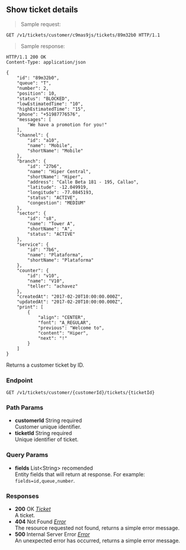 
## Show ticket details

> Sample request:

```http
GET /v1/tickets/customer/c9mas9js/tickets/89m32b0 HTTP/1.1
```

> Sample response:

```http
HTTP/1.1 200 OK
Content-Type: application/json

{
    "id": "89m32b0",
    "queue": "T",
    "number": 2,
    "position": 10,
    "status": "BLOCKED",
    "lowEstimatedTime": "10",
    "highEstimatedTime": "15",
    "phone": "+51987776576",
    "messages": [
        "We have a promotion for you!"
    ],
    "channel": {
        "id": "a10",
        "name": "Mobile",
        "shortName": "Mobile"
    },
    "branch": {
        "id": "27b6",
        "name": "Hiper Central",
        "shortName": "Hiper",
        "address": "Calle Beta 181 - 195, Callao",
        "latitude": -12.049919,
        "longitude": -77.0845193,
        "status": "ACTIVE",
        "congestion": "MEDIUM"
    },
    "sector": {
        "id": "s8",
        "name": "Tower A",
        "shortName": "A",
        "status": "ACTIVE"
    },
    "service": {
        "id": "7b6",
        "name": "Plataforma",
        "shortName": "Plataforma"
    },
    "counter": {
        "id": "v10",
        "name": "V10",
        "teller": "achavez"
    },
    "createdAt": "2017-02-20T10:00:00.000Z",
    "updatedAt": "2017-02-20T10:00:00.000Z",
    "print": [
        {
            "align": "CENTER",
            "font": "A_REGULAR",
            "previous": "Welcome to",
            "content": "Hiper",
            "next": "!"
        }
    ]
}
```

Returns a customer ticket by ID.


### Endpoint

`GET /v1/tickets/customer/{customerId}/tickets/{ticketId}`

### Path Params

* **customerId** <span class="param-type">String</span> <span class="required-param">required</span> <br> Customer unique identifier.
* **ticketId** <span class="param-type">String</span> <span class="required-param">required</span> <br>Unique identifier of ticket.

### Query Params

* **fields** <span class="param-type">List\<String\></span> <span class="recomended-param">recomended</span> <br> Entity fields that will return at response. For example: `fields=id,queue,number`.

### Responses

* **200** <span class="verb-description">OK</span> *[Ticket](#ticket)* <br>A ticket.
* **404** <span class="verb-description">Not Found</span> *[Error](#error)* <br>The resource requested not found, returns a simple error message.
* **500** <span class="verb-description">Internal Server Error</span> *[Error](#error)* <br>An unexpected error has occurred, returns a simple error message.
